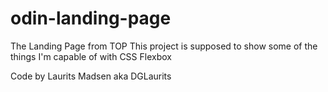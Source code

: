 # odin-landing-page
The Landing Page from TOP
This project is supposed to show some of the things I'm capable of with CSS Flexbox

Code by Laurits Madsen aka DGLaurits
